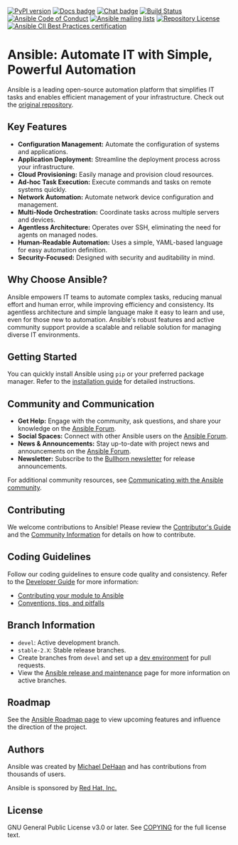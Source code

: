 [![PyPI version](https://img.shields.io/pypi/v/ansible-core.svg)](https://pypi.org/project/ansible-core)
[![Docs badge](https://img.shields.io/badge/docs-latest-brightgreen.svg)](https://docs.ansible.com/ansible/latest/)
[![Chat badge](https://img.shields.io/badge/chat-IRC-brightgreen.svg)](https://docs.ansible.com/ansible/devel/community/communication.html)
[![Build Status](https://dev.azure.com/ansible/ansible/_apis/build/status/CI?branchName=devel)](https://dev.azure.com/ansible/ansible/_build/latest?definitionId=20&branchName=devel)
[![Ansible Code of Conduct](https://img.shields.io/badge/code%20of%20conduct-Ansible-silver.svg)](https://docs.ansible.com/ansible/devel/community/code_of_conduct.html)
[![Ansible mailing lists](https://img.shields.io/badge/mailing%20lists-Ansible-orange.svg)](https://docs.ansible.com/ansible/devel/community/communication.html#mailing-list-information)
[![Repository License](https://img.shields.io/badge/license-GPL%20v3.0-brightgreen.svg)](COPYING)
[![Ansible CII Best Practices certification](https://bestpractices.coreinfrastructure.org/projects/2372/badge)](https://bestpractices.coreinfrastructure.org/projects/2372)

# Ansible: Automate IT with Simple, Powerful Automation

Ansible is a leading open-source automation platform that simplifies IT tasks and enables efficient management of your infrastructure. Check out the [original repository](https://github.com/ansible/ansible).

## Key Features

*   **Configuration Management:** Automate the configuration of systems and applications.
*   **Application Deployment:** Streamline the deployment process across your infrastructure.
*   **Cloud Provisioning:** Easily manage and provision cloud resources.
*   **Ad-hoc Task Execution:** Execute commands and tasks on remote systems quickly.
*   **Network Automation:** Automate network device configuration and management.
*   **Multi-Node Orchestration:** Coordinate tasks across multiple servers and devices.
*   **Agentless Architecture:** Operates over SSH, eliminating the need for agents on managed nodes.
*   **Human-Readable Automation:** Uses a simple, YAML-based language for easy automation definition.
*   **Security-Focused:** Designed with security and auditability in mind.

## Why Choose Ansible?

Ansible empowers IT teams to automate complex tasks, reducing manual effort and human error, while improving efficiency and consistency. Its agentless architecture and simple language make it easy to learn and use, even for those new to automation. Ansible's robust features and active community support provide a scalable and reliable solution for managing diverse IT environments.

## Getting Started

You can quickly install Ansible using `pip` or your preferred package manager.  Refer to the [installation guide](https://docs.ansible.com/ansible/latest/installation_guide/intro_installation.html) for detailed instructions.

## Community and Communication

*   **Get Help:**  Engage with the community, ask questions, and share your knowledge on the [Ansible Forum](https://forum.ansible.com/c/help/6).
*   **Social Spaces:** Connect with other Ansible users on the [Ansible Forum](https://forum.ansible.com/c/chat/4).
*   **News & Announcements:** Stay up-to-date with project news and announcements on the [Ansible Forum](https://forum.ansible.com/c/news/5).
*   **Newsletter:** Subscribe to the [Bullhorn newsletter](https://docs.ansible.com/ansible/devel/community/communication.html#the-bullhorn) for release announcements.

For additional community resources, see [Communicating with the Ansible community](https://docs.ansible.com/ansible/devel/community/communication.html).

## Contributing

We welcome contributions to Ansible!  Please review the [Contributor's Guide](./.github/CONTRIBUTING.md) and the [Community Information](https://docs.ansible.com/ansible/devel/community) for details on how to contribute.

## Coding Guidelines

Follow our coding guidelines to ensure code quality and consistency. Refer to the [Developer Guide](https://docs.ansible.com/ansible/devel/dev_guide/) for more information:

*   [Contributing your module to Ansible](https://docs.ansible.com/ansible/devel/dev_guide/developing_modules_checklist.html)
*   [Conventions, tips, and pitfalls](https://docs.ansible.com/ansible/devel/dev_guide/developing_modules_best_practices.html)

## Branch Information

*   `devel`: Active development branch.
*   `stable-2.X`: Stable release branches.
*   Create branches from `devel` and set up a [dev environment](https://docs.ansible.com/ansible/devel/dev_guide/developing_modules_general.html#common-environment-setup) for pull requests.
*   View the [Ansible release and maintenance](https://docs.ansible.com/ansible/devel/reference_appendices/release_and_maintenance.html) page for more information on active branches.

## Roadmap

See the [Ansible Roadmap page](https://docs.ansible.com/ansible/devel/roadmap/) to view upcoming features and influence the direction of the project.

## Authors

Ansible was created by [Michael DeHaan](https://github.com/mpdehaan) and has contributions from thousands of users.

Ansible is sponsored by [Red Hat, Inc.](https://www.redhat.com)

## License

GNU General Public License v3.0 or later.
See [COPYING](COPYING) for the full license text.
